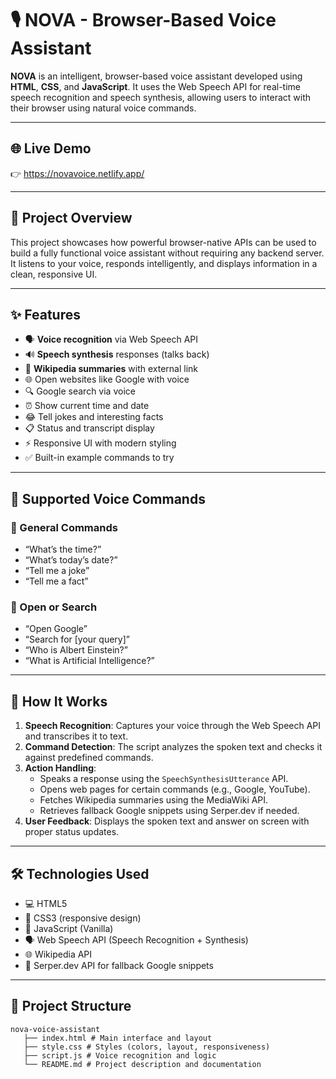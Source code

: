 # 🎙️ NOVA - Browser-Based Voice Assistant

**NOVA** is an intelligent, browser-based voice assistant developed using **HTML**, **CSS**, and **JavaScript**. It uses the Web Speech API for real-time speech recognition and speech synthesis, allowing users to interact with their browser using natural voice commands.

---

## 🌐 Live Demo

👉 https://novavoice.netlify.app/

---

## 📌 Project Overview

This project showcases how powerful browser-native APIs can be used to build a fully functional voice assistant without requiring any backend server. It listens to your voice, responds intelligently, and displays information in a clean, responsive UI.

---

## ✨ Features

- 🗣️ **Voice recognition** via Web Speech API  
- 🔊 **Speech synthesis** responses (talks back)  
- 📖 **Wikipedia summaries** with external link  
- 🌐 Open websites like Google with voice  
- 🔍 Google search via voice  
- ⏰ Show current time and date  
- 😂 Tell jokes and interesting facts  
- 📋 Status and transcript display  
- ⚡ Responsive UI with modern styling  
- ✅ Built-in example commands to try  

---

## 🧠 Supported Voice Commands

### 🔹 General Commands
- “What’s the time?”  
- “What’s today’s date?”  
- “Tell me a joke”  
- “Tell me a fact”

### 🔹 Open or Search
- “Open Google”  
- “Search for [your query]”  
- “Who is Albert Einstein?”  
- “What is Artificial Intelligence?”  

---

## 🧩 How It Works

1. **Speech Recognition**: Captures your voice through the Web Speech API and transcribes it to text.
2. **Command Detection**: The script analyzes the spoken text and checks it against predefined commands.
3. **Action Handling**:
   - Speaks a response using the `SpeechSynthesisUtterance` API.
   - Opens web pages for certain commands (e.g., Google, YouTube).
   - Fetches Wikipedia summaries using the MediaWiki API.
   - Retrieves fallback Google snippets using Serper.dev if needed.
4. **User Feedback**: Displays the spoken text and answer on screen with proper status updates.

---

## 🛠️ Technologies Used

- 💻 HTML5  
- 🎨 CSS3 (responsive design)  
- 🧠 JavaScript (Vanilla)  
- 🗣️ Web Speech API (Speech Recognition + Synthesis)  
- 🌐 Wikipedia API  
- 📡 Serper.dev API for fallback Google snippets

---

## 📂 Project Structure

```
nova-voice-assistant 
   ├── index.html # Main interface and layout 
   ├── style.css # Styles (colors, layout, responsiveness) 
   ├── script.js # Voice recognition and logic 
   └── README.md # Project description and documentation
```
